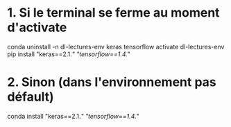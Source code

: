 # 1. Si le terminal se ferme au moment d'activate

conda uninstall -n dl-lectures-env keras tensorflow
activate dl-lectures-env
pip install "keras==2.1.*" "tensorflow==1.4.*"


# 2. Sinon (dans l'environnement pas défault)

conda install "keras==2.1.*" "tensorflow==1.4.*"
